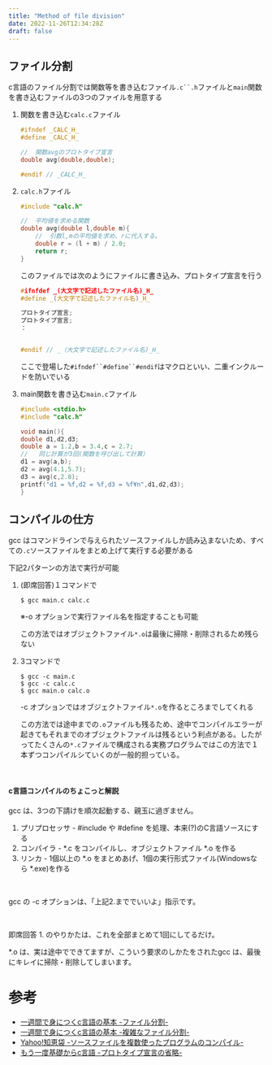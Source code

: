 ```yaml
---
title: "Method of file division"
date: 2022-11-26T12:34:28Z
draft: false
---
```


## ファイル分割

c言語のファイル分割では関数等を書き込むファイル`.c``.h`ファイルと`main`関数を書き込むファイルの3つのファイルを用意する

1. 関数を書き込む`calc.c`ファイル
    ```c
    #ifndef _CALC_H_
    #define _CALC_H_
    
    //  関数avgのプロトタイプ宣言
    double avg(double,double);
    
    #endif // _CALC_H_
    ```

1. `calc.h`ファイル
    ```c
    #include "calc.h"
    
    //  平均値を求める関数
    double avg(double l,double m){
        //  引数l,mの平均値を求め、rに代入する。
        double r = (l + m) / 2.0;
        return r;
    }
    ```
    このファイルでは次のようにファイルに書き込み、プロトタイプ宣言を行う
    ```c
    #ifnfdef _(大文字で記述したファイル名)_H_
    #define _(大文字で記述したファイル名)_H_

    プロトタイプ宣言;
    プロトタイプ宣言;
    ：


    #endif // _（大文字で記述したファイル名)_H_
    ```
    ここで登場した`#ifndef``#define``#endif`はマクロといい、二重インクルードを防いでいる

1. main関数を書き込む`main.c`ファイル
    ```c
    #include <stdio.h>
    #include "calc.h"
    
    void main(){
    double d1,d2,d3;
    double a = 1.2,b = 3.4,c = 2.7;
    //   同じ計算が3回(関数を呼び出して計算）
    d1 = avg(a,b);
    d2 = avg(4.1,5.7);
    d3 = avg(c,2.8);
    printf("d1 = %f,d2 = %f,d3 = %f¥n",d1,d2,d3);
    }
    ```


## コンパイルの仕方

gcc はコマンドラインで与えられたソースファイルしか読み込まないため、すべての`.c`ソースファイルをまとめ上げて実行する必要がある

下記2パターンの方法で実行が可能

1. (即席回答)１コマンドで
    ```
    $ gcc main.c calc.c
    ```
    ※-o オプションで実行ファイル名を指定することも可能

    この方法ではオブジェクトファイル`*.o`は最後に掃除・削除されるため残らない

1. 3コマンドで
    ```
    $ gcc -c main.c
    $ gcc -c calc.c
    $ gcc main.o calc.o
    ```
    -c オプションではオブジェクトファイル`*.o`を作るところまでしてくれる

    この方法では途中までの`.o`ファイルも残るため、途中でコンパイルエラーが起きてもそれまでのオブジェクトファイルは残るという利点がある。したがってたくさんの`*.c`ファイルで構成される実務プログラムではこの方法で１本ずつコンパイルシていくのが一般的担っている。

<br>

#### c言語コンパイルのちょこっと解説

gcc は、3つの下請けを順次起動する、親玉に過ぎません。

1. プリプロセッサ - #include や #define を処理、本来(?)のC言語ソースにする
2. コンパイラ - *.c をコンパイルし、オブジェクトファイル *.o を作る
3. リンカ - 1個以上の *.o をまとめあげ、1個の実行形式ファイル(Windowsなら *.exe)を作る

<br>

gcc の -c オプションは、「上記2.まででいいよ」指示です。

<br>

即席回答 1. のやりかたは、これを全部まとめて1回にしてるだけ。

*.o は、実は途中でできてますが、こういう要求のしかたをされたgcc は、最後にキレイに掃除・削除してしまいます。


# 参考
- [一週間で身につくc言語の基本 -ファイル分割-](https://c-lang.sevendays-study.com/day7.html)
- [一週間で身につくc言語の基本 -複雑なファイル分割-](https://c-lang.sevendays-study.com/ex-day7.html)
- [Yahoo!知恵袋 -ソースファイルを複数使ったプログラムのコンパイル-](https://detail.chiebukuro.yahoo.co.jp/qa/question_detail/q10128407290)
- [もう一度基礎からc言語 -プロトタイプ宣言の省略-](https://dev.grapecity.co.jp/support/powernews/column/clang/015/page02.htm)

